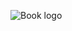 ![Book logo](https://github.com/DinuDante/divyanshthreadceremony.github.io/blob/main/Sample%20banner%20-%20Divyansh.png)
